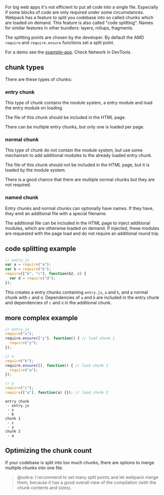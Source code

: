 For big web apps it's not efficient to put all code into a single file. Especially if some blocks of code are only required under some circumstances. Webpack has a feature to split you codebase into so called chunks which are loaded on demand. This feature is also called "code splitting". Names for similar features in other bundlers: layers, rollups, fragments.

The splitting points are chosen by the developer. By default the AMD `require` and `require.ensure` functions set a split point.

For a demo see the [example-app](http://webpack.github.io/example-app/). Check Network in DevTools.

## chunk types

There are these types of chunks:

### entry chunk

This type of chunk contains the module system, a entry module and load the entry module on loading.

The file of this chunk should be included in the HTML page.

There can be multiple entry chunks, but only one is loaded per page.

### normal chunk

This type of chunk do not contain the module system, but use some mechanism to add additional modules to the already loaded entry chunk.

The file of this chunk should not be included in the HTML page, but it is loaded by the module system.

There is a good chance that there are multiple normal chunks but they are not required.

### named chunk

Entry chunks and normal chunks can optionally have names. If they have, they emit an additional file with a special filename.

The additional file can be included in the HTML page to inject additional modules, which are otherwise loaded on demand. If injected, these modules are requested with the page load and do not require an additional round trip.

## code splitting example

``` javascript
// entry.js
var a = require("a");
var b = require("b");
require(["b", "c"], function(b2, c) {
  var d = require("d");
});
```

This creates a entry chunks containing `entry.js`, `a` and `b`, and a normal chunk with `c` and `d`. Dependencies of `a` and `b` are included in the entry chunk and dependencies of `c` and `d` in the additional chunk.

## more complex example

``` javascript
// entry.js
require("x");
require.ensure(["y"], function() { // load chunk 1
  require("y");
});
```

``` javascript
// x
require("b");
require.ensure([], function() { // load chunk 2
  require("a");
});
```

``` javascript
// y
require("c");
require(["a"], function(a) {}); // load chunk 2
```

``` text
entry chunk
 - entry.js
 - x
 - b
chunk 1
 - c
 - y
chunk 2
 - a
```

## Optimizing the chunk count

If your codebase is split into too much chunks, there are options to merge multiple chunks into one file.

> @sokra: I recommend to set many split points and let webpack merge them, because it has a good overall view of the compilation (with the chunk contents and sizes).